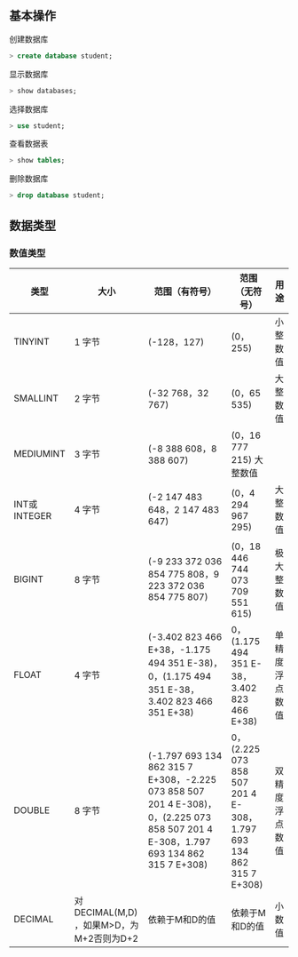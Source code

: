 ## 基本操作

创建数据库
```sql
> create database student;
```

显示数据库
```sql
> show databases;
```

选择数据库
```sql
> use student;
```

查看数据表
```sql
> show tables;
```

删除数据库
```sql
> drop database student;
```

## 数据类型

### 数值类型

类型 |	大小 |	范围（有符号）|	范围（无符号）|	用途
---|---|---|---|---
TINYINT | 1 字节 | (-128，127) | (0，255) | 小整数值
SMALLINT | 2 字节|(-32 768，32 767)	| (0，65 535)|大整数值
MEDIUMINT |	3 字节|(-8 388 608，8 388 607)|(0，16 777 215)	大整数值
INT或INTEGER|4 字节|(-2 147 483 648，2 147 483 647)|(0，4 294 967 295)|大整数值
BIGINT|8 字节|(-9 233 372 036 854 775 808，9 223 372 036 854 775 807)|(0，18 446 744 073 709 551 615)|极大整数值
FLOAT|4 字节|(-3.402 823 466 E+38，-1.175 494 351 E-38)，0，(1.175 494 351 E-38，3.402 823 466 351 E+38)|0，(1.175 494 351 E-38，3.402 823 466 E+38)|单精度浮点数值
DOUBLE|8 字节|(-1.797 693 134 862 315 7 E+308，-2.225 073 858 507 201 4 E-308)，0，(2.225 073 858 507 201 4 E-308，1.797 693 134 862 315 7 E+308)|0，(2.225 073 858 507 201 4 E-308，1.797 693 134 862 315 7 E+308)|双精度浮点数值
DECIMAL|对DECIMAL(M,D) ，如果M>D，为M+2否则为D+2|依赖于M和D的值|依赖于M和D的值|小数值

